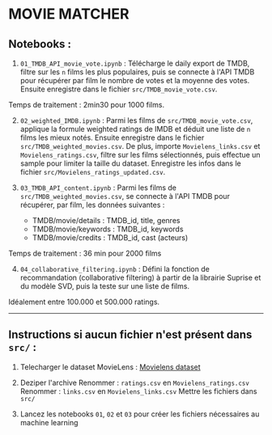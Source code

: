 # MOVIE MATCHER

## Notebooks :

1) `01_TMDB_API_movie_vote.ipynb` : Télécharge le daily export de TMDB, filtre sur les `n` films les plus populaires, puis se connecte à l'API TMDB pour récupérer par film le nombre de votes et la moyenne des votes. Ensuite enregistre dans le fichier `src/TMDB_movie_vote.csv`. 

Temps de traitement : 2min30 pour 1000 films.

2) `02_weighted_IMDB.ipynb` : Parmi les films de `src/TMDB_movie_vote.csv`, applique la formule weighted ratings de IMDB et déduit une liste de `n` films les mieux notés. Ensuite enregistre dans le fichier `src/TMDB_weighted_movies.csv`. De plus, importe `Movielens_links.csv` et `Movielens_ratings.csv`, filtre sur les films sélectionnés, puis effectue un sample pour limiter la taille du dataset. Enregistre les infos dans le fichier `src/Movielens_ratings_updated.csv`.

3) `03_TMDB_API_content.ipynb` : Parmi les films de `src/TMDB_weighted_movies.csv`, se connecte à l'API TMDB pour récupérer, par film, les données suivantes :
    - TMDB/movie/details : TMDB_id, title, genres
    - TMDB/movie/keywords : TMDB_id, keywords
    - TMDB/movie/credits : TMDB_id, cast (acteurs)

Temps de traitement : 36 min pour 2000 films

4) `04_collaborative_filtering.ipynb` : Défini la fonction de recommandation (collaborative filtering) à partir de la librairie Suprise et du modèle SVD, puis la teste sur une liste de films.

Idéalement entre 100.000 et 500.000 ratings.

---
## Instructions si aucun fichier n'est présent dans `src/` :

1) Telecharger le dataset MovieLens : [Movielens dataset](https://files.grouplens.org/datasets/movielens/ml-latest.zip)

2) Deziper l'archive
    Renommer : `ratings.csv` en `Movielens_ratings.csv`
    Renommer : `links.csv` en `Movielens_links.csv`
    Mettre les fichiers dans `src/`

3) Lancez les notebooks `01`, `02` et `03` pour créer les fichiers nécessaires au machine learning